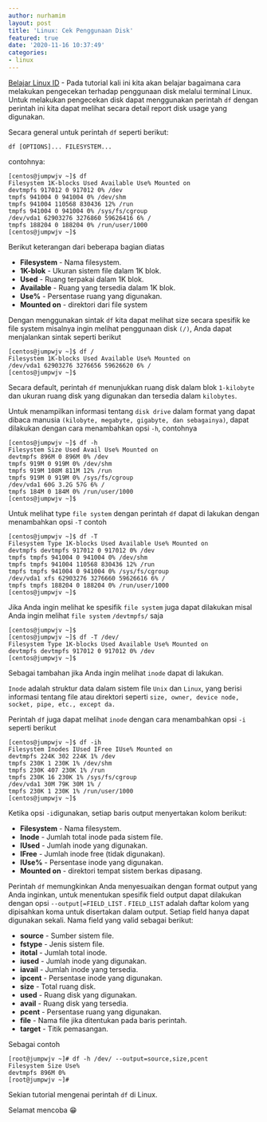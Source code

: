 ```yaml
---
author: nurhamim
layout: post
title: 'Linux: Cek Penggunaan Disk'
featured: true
date: '2020-11-16 10:37:49'
categories:
- linux
---
```


[Belajar Linux ID](/) - Pada tutorial kali ini kita akan belajar bagaimana cara melakukan pengecekan terhadap penggunaan disk melalui terminal Linux. Untuk melakukan pengecekan disk dapat menggunakan perintah `df` dengan perintah ini kita dapat melihat secara detail report disk usage yang digunakan.

Secara general untuk perintah `df` seperti berikut:

<!--kg-card-begin: html--><script async src="https://pagead2.googlesyndication.com/pagead/js/adsbygoogle.js"></script><ins class="adsbygoogle" style="display:block; text-align:center;" data-ad-layout="in-article" data-ad-format="fluid" data-ad-client="ca-pub-1515372853161377" data-ad-slot="4684565489"></ins><script>
     (adsbygoogle = window.adsbygoogle || []).push({});
</script><!--kg-card-end: html--><!--kg-card-begin: markdown-->

    df [OPTIONS]... FILESYSTEM...

<!--kg-card-end: markdown-->

contohnya:

<!--kg-card-begin: markdown-->

    [centos@jumpwjv ~]$ df
    Filesystem 1K-blocks Used Available Use% Mounted on
    devtmpfs 917012 0 917012 0% /dev
    tmpfs 941004 0 941004 0% /dev/shm
    tmpfs 941004 110568 830436 12% /run
    tmpfs 941004 0 941004 0% /sys/fs/cgroup
    /dev/vda1 62903276 3276860 59626416 6% /
    tmpfs 188204 0 188204 0% /run/user/1000
    [centos@jumpwjv ~]$

<!--kg-card-end: markdown-->

Berikut keterangan dari beberapa bagian diatas

- **Filesystem** - Nama filesystem.
- **1K-blok** - Ukuran sistem file dalam 1K blok.
- **Used** - Ruang terpakai dalam 1K blok.
- **Available** - Ruang yang tersedia dalam 1K blok.
- **Use%** - Persentase ruang yang digunakan.
- **Mounted on** - direktori dari file system

Dengan menggunakan sintak `df` kita dapat melihat size secara spesifik ke file system misalnya ingin melihat penggunaan disk `(/)`, Anda dapat menjalankan sintak seperti berikut

<!--kg-card-begin: markdown-->

    [centos@jumpwjv ~]$ df /
    Filesystem 1K-blocks Used Available Use% Mounted on
    /dev/vda1 62903276 3276656 59626620 6% /
    [centos@jumpwjv ~]$

<!--kg-card-end: markdown-->

Secara default, perintah `df` menunjukkan ruang disk dalam blok `1-kilobyte` dan ukuran ruang disk yang digunakan dan tersedia dalam `kilobytes`.

<!--kg-card-begin: html--><script async src="https://pagead2.googlesyndication.com/pagead/js/adsbygoogle.js"></script><ins class="adsbygoogle" style="display:block; text-align:center;" data-ad-layout="in-article" data-ad-format="fluid" data-ad-client="ca-pub-1515372853161377" data-ad-slot="4684565489"></ins><script>
     (adsbygoogle = window.adsbygoogle || []).push({});
</script><!--kg-card-end: html-->

Untuk menampilkan informasi tentang `disk drive` dalam format yang dapat dibaca manusia `(kilobyte, megabyte, gigabyte, dan sebagainya)`, dapat dilakukan dengan cara menambahkan opsi `-h`, contohnya

<!--kg-card-begin: markdown-->

    [centos@jumpwjv ~]$ df -h
    Filesystem Size Used Avail Use% Mounted on
    devtmpfs 896M 0 896M 0% /dev
    tmpfs 919M 0 919M 0% /dev/shm
    tmpfs 919M 108M 811M 12% /run
    tmpfs 919M 0 919M 0% /sys/fs/cgroup
    /dev/vda1 60G 3.2G 57G 6% /
    tmpfs 184M 0 184M 0% /run/user/1000
    [centos@jumpwjv ~]$

<!--kg-card-end: markdown-->

Untuk melihat type `file system` dengan perintah `df` dapat di lakukan dengan menambahkan opsi `-T` contoh

<!--kg-card-begin: markdown-->

    [centos@jumpwjv ~]$ df -T
    Filesystem Type 1K-blocks Used Available Use% Mounted on
    devtmpfs devtmpfs 917012 0 917012 0% /dev
    tmpfs tmpfs 941004 0 941004 0% /dev/shm
    tmpfs tmpfs 941004 110568 830436 12% /run
    tmpfs tmpfs 941004 0 941004 0% /sys/fs/cgroup
    /dev/vda1 xfs 62903276 3276660 59626616 6% /
    tmpfs tmpfs 188204 0 188204 0% /run/user/1000
    [centos@jumpwjv ~]$

<!--kg-card-end: markdown-->

Jika Anda ingin melihat ke spesifik `file system` juga dapat dilakukan misal Anda ingin melihat `file system` `/devtmpfs/` saja

<!--kg-card-begin: markdown-->

    [centos@jumpwjv ~]$
    [centos@jumpwjv ~]$ df -T /dev/
    Filesystem Type 1K-blocks Used Available Use% Mounted on
    devtmpfs devtmpfs 917012 0 917012 0% /dev
    [centos@jumpwjv ~]$

<!--kg-card-end: markdown-->

Sebagai tambahan jika Anda ingin melihat `inode` dapat di lakukan.

`Inode` adalah struktur data dalam sistem file `Unix` dan `Linux`, yang berisi informasi tentang file atau direktori seperti `size, owner, device node, socket, pipe, etc., except da.`

<!--kg-card-begin: html--><script async src="https://pagead2.googlesyndication.com/pagead/js/adsbygoogle.js"></script><ins class="adsbygoogle" style="display:block; text-align:center;" data-ad-layout="in-article" data-ad-format="fluid" data-ad-client="ca-pub-1515372853161377" data-ad-slot="4684565489"></ins><script>
     (adsbygoogle = window.adsbygoogle || []).push({});
</script><!--kg-card-end: html-->

Perintah `df` juga dapat melihat `inode` dengan cara menambahkan opsi `-i` seperti berikut

<!--kg-card-begin: markdown-->

    [centos@jumpwjv ~]$ df -ih
    Filesystem Inodes IUsed IFree IUse% Mounted on
    devtmpfs 224K 302 224K 1% /dev
    tmpfs 230K 1 230K 1% /dev/shm
    tmpfs 230K 407 230K 1% /run
    tmpfs 230K 16 230K 1% /sys/fs/cgroup
    /dev/vda1 30M 79K 30M 1% /
    tmpfs 230K 1 230K 1% /run/user/1000
    [centos@jumpwjv ~]$

<!--kg-card-end: markdown-->

Ketika opsi `-i`digunakan, setiap baris output menyertakan kolom berikut:

- **Filesystem** - Nama filesystem.
- **Inode** - Jumlah total inode pada sistem file.
- **IUsed** - Jumlah inode yang digunakan.
- **IFree** - Jumlah inode free (tidak digunakan).
- **IUse%** - Persentase inode yang digunakan.
- **Mounted on** - direktori tempat sistem berkas dipasang.

Perintah `df` memungkinkan Anda menyesuaikan dengan format output yang Anda inginkan, untuk menentukan spesifik field output dapat dilakukan dengan opsi `--output[=FIELD_LIST` . `FIELD_LIST` adalah daftar kolom yang dipisahkan koma untuk disertakan dalam output. Setiap field hanya dapat digunakan sekali. Nama field yang valid sebagai berikut:

- **source** - Sumber sistem file.
- **fstype** - Jenis sistem file.
- **itotal** - Jumlah total inode.
- **iused** - Jumlah inode yang digunakan.
- **iavail** - Jumlah inode yang tersedia.
- **ipcent** - Persentase inode yang digunakan.
- **size** - Total ruang disk.
- **used** - Ruang disk yang digunakan.
- **avail** - Ruang disk yang tersedia.
- **pcent** - Persentase ruang yang digunakan.
- **file** - Nama file jika ditentukan pada baris perintah.
- **target** - Titik pemasangan.
<!--kg-card-begin: html--><script async src="https://pagead2.googlesyndication.com/pagead/js/adsbygoogle.js"></script><ins class="adsbygoogle" style="display:block; text-align:center;" data-ad-layout="in-article" data-ad-format="fluid" data-ad-client="ca-pub-1515372853161377" data-ad-slot="4684565489"></ins><script>
     (adsbygoogle = window.adsbygoogle || []).push({});
</script><!--kg-card-end: html-->

Sebagai contoh

<!--kg-card-begin: markdown-->

    [root@jumpwjv ~]# df -h /dev/ --output=source,size,pcent
    Filesystem Size Use%
    devtmpfs 896M 0%
    [root@jumpwjv ~]#

<!--kg-card-end: markdown-->

Sekian tutorial mengenai perintah `df` di Linux.

Selamat mencoba 😁

